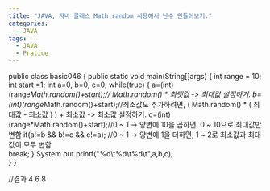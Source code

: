 ```yaml
---
title: "JAVA, 자바 클래스 Math.random 사용해서 난수 만들어보기."
categories:
  - JAVA
tags:
  - JAVA
  - Pratice
---
```


public class basic046 {
	public static void main(String[]args) {
		int range = 10;
		int start =1;
		int a=0, b=0, c=0;
		while(true) {
			a=(int)(range*Math.random()+start);// Math.random() * 최댓값 -> 최대값 설정하기.
			b=(int)(range*Math.random()+start);//최소값도 추가하려면, ( Math.random() * ( 최대값 - 최소값 )  ) + 최소값 -> 최소값 설정하기.
			c=(int)(range*Math.random()+start);//0 ~ 1 → 양변에 10을 곱하면, 0 ~ 10으로 최대값만 변함
			if(a!=b && b!=c && c!=a);			//0 ~ 1 → 양변에 1을 더하면, 1 ~ 2로 최소값과 최대값이 모두 변함	
			break;
		}
		System.out.printf("%d\t%d\t%d\t",a,b,c);	
	}
}

//결과
4	6	8	